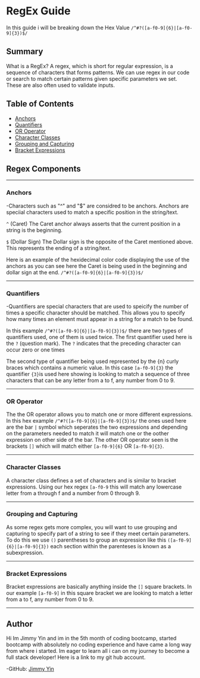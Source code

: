 # RegEx Guide

  In this guide i will be breaking down the Hex Value `/^#?([a-f0-9]{6}|[a-f0-9]{3})$/`

## Summary

What is a RegEx? A regex, which is short for regular expression, is a sequence of characters that forms patterns. We can use regex in our code or search to match certain patterns given specific parameters we set. These are also often used to validate inputs.

## Table of Contents

- [Anchors](#anchors)
- [Quantifiers](#quantifiers)
- [OR Operator](#or-operator)
- [Character Classes](#character-classes)
- [Grouping and Capturing](#grouping-and-capturing)
- [Bracket Expressions](#bracket-expressions)

## Regex Components
<hr>

### Anchors

-Characters such as "^" and "$" are considred to be anchors. Anchors are speciial characters used to match a specific position in the string/text.

`^` (Caret) The Caret anchor always asserts that the current position in a string is the beginning.

`$` (Dollar Sign) The Dollar sign is the opposite of the Caret mentioned above.  This represents the ending of a string/text.

Here is an example of the hexidecimal color code displaying the use of the anchors as you can see here the Caret is being used in the beginning and dollar sign at the end.
`/^#?([a-f0-9]{6}|[a-f0-9]{3})$/`
<hr>

### Quantifiers

-Quantifiers are special characters that are used to speicify the number of times a specific character should be matched.  This allows you to specify how many times an element must appear in a string for a match to be found.

In this example `/^#?([a-f0-9]{6}|[a-f0-9]{3})$/` there are two types of quantifiers used, one of them is used twice.  The first quantifier used here is the `?` (question mark).  The `?` indicates that the preceding character can occur zero or one times

The second type of quantifier being used represented by the {n} curly braces which contains a numeric value.  In this case `[a-f0-9]{3}` the quantifier `{3}`is used here showing is looking to match a sequence of three characters that can be any letter from a to f, any number from 0 to 9.
<hr>

### OR Operator

The the OR operator allows you to match one or more different expressions.  In this hex example `/^#?([a-f0-9]{6}|[a-f0-9]{3})$/` the ones used here are the bar `|` symbol which seperates the two expressions and depending on the parameters needed to match it will match one or the oother expression on other side of the bar.  The other OR operator seen is the brackets `[]` which will match either `[a-f0-9]{6}` OR `[a-f0-9]{3}`.
<hr>

### Character Classes

A character class defines a set of characters and is similar to bracket expressions.  Using our hex regex `[a-f0-9` this will match any lowercase letter from a through f and a number from 0 through 9.
<hr>

### Grouping and Capturing

As some regex gets more complex, you will want to use grouping and capturing to specify part of a string to see if they meet certain parameters.  To do this we use `()` parentheses to group an expression like this `([a-f0-9]{6}|[a-f0-9]{3})` each section within the parenteses is known as a subexpression.
<hr>

### Bracket Expressions

Bracket expressions are basically anything inside the `[]` square brackets.  In our example `[a-f0-9]` in this square bracket we are looking to match a letter from a to f, any number from 0 to 9.
<hr>

## Author


Hi Im Jimmy Yin and im in the 5th month of coding bootcamp, started bootcamp with absolutely no coding experience and have came a long way from where i started.  Im eager to learn all i can on my journey to become a full stack developer! Here is a link to my git hub account.

-GitHub: <a href="https://github.com/xKranze">Jimmy Yin</a>
